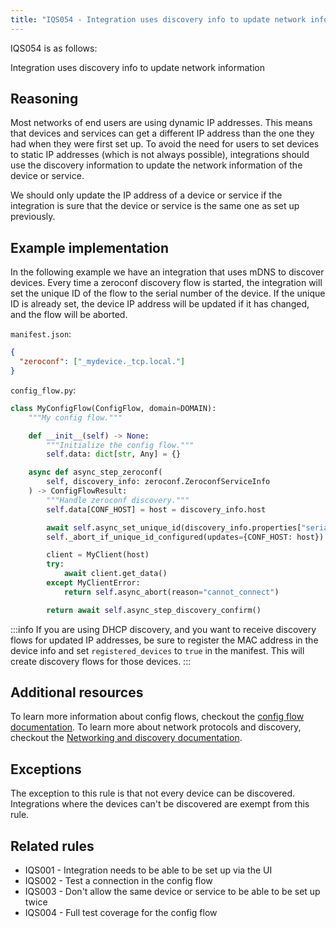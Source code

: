 ```yaml
---
title: "IQS054 - Integration uses discovery info to update network information"
---
```


IQS054 is as follows:

Integration uses discovery info to update network information

## Reasoning

Most networks of end users are using dynamic IP addresses.
This means that devices and services can get a different IP address than the one they had when they were first set up.
To avoid the need for users to set devices to static IP addresses (which is not always possible), integrations should use the discovery information to update the network information of the device or service.

We should only update the IP address of a device or service if the integration is sure that the device or service is the same one as set up previously.

## Example implementation

In the following example we have an integration that uses mDNS to discover devices.
Every time a zeroconf discovery flow is started, the integration will set the unique ID of the flow to the serial number of the device.
If the unique ID is already set, the device IP address will be updated if it has changed, and the flow will be aborted.

`manifest.json`:
```json
{
  "zeroconf": ["_mydevice._tcp.local."]
}
```

`config_flow.py`:
```python
class MyConfigFlow(ConfigFlow, domain=DOMAIN):
    """My config flow."""

    def __init__(self) -> None:
        """Initialize the config flow."""
        self.data: dict[str, Any] = {}

    async def async_step_zeroconf(
        self, discovery_info: zeroconf.ZeroconfServiceInfo
    ) -> ConfigFlowResult:
        """Handle zeroconf discovery."""
        self.data[CONF_HOST] = host = discovery_info.host

        await self.async_set_unique_id(discovery_info.properties["serialno"])
        self._abort_if_unique_id_configured(updates={CONF_HOST: host})

        client = MyClient(host)
        try:
            await client.get_data()
        except MyClientError:
            return self.async_abort(reason="cannot_connect")

        return await self.async_step_discovery_confirm()
```

:::info
If you are using DHCP discovery, and you want to receive discovery flows for updated IP addresses, be sure to register the MAC address in the device info and set `registered_devices` to `true` in the manifest.
This will create discovery flows for those devices.
:::

## Additional resources

To learn more information about config flows, checkout the [config flow documentation](../../../config_entries_config_flow_handler).
To learn more about network protocols and discovery, checkout the [Networking and discovery documentation](../../../network_discovery).

## Exceptions

The exception to this rule is that not every device can be discovered.
Integrations where the devices can't be discovered are exempt from this rule.

## Related rules

- IQS001 - Integration needs to be able to be set up via the UI
- IQS002 - Test a connection in the config flow
- IQS003 - Don't allow the same device or service to be able to be set up twice
- IQS004 - Full test coverage for the config flow

